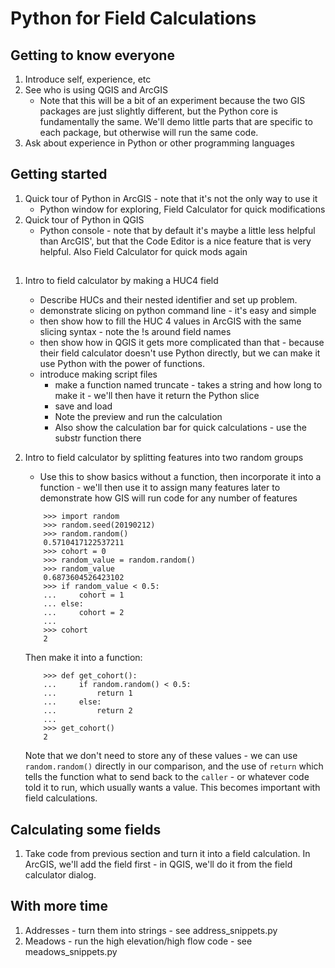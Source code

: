 # Python for Field Calculations

## Getting to know everyone
1. Introduce self, experience, etc
2. See who is using QGIS and ArcGIS
	- Note that this will be a bit of an experiment because the two GIS packages are just slightly different, but the Python core
	is fundamentally the same. We'll demo little parts that are specific to each package, but otherwise will run the same code.
3. Ask about experience in Python or other programming languages

## Getting started
1. Quick tour of Python in ArcGIS - note that it's not the only way to use it
	- Python window for exploring, Field Calculator for quick modifications
2. Quick tour of Python in QGIS
	- Python console - note that by default it's maybe a little less helpful than ArcGIS', but
	that the Code Editor is a nice feature that is very helpful. Also Field Calculator for quick mods again

##
1. Intro to field calculator by making a HUC4 field
	- Describe HUCs and their nested identifier and set up problem.
	- demonstrate slicing on python command line - it's easy and simple
	- then show how to fill the HUC 4 values in ArcGIS with the same slicing syntax - note the !s around field names
	- then show how in QGIS it gets more complicated than that - because their field calculator doesn't use Python directly, but
		we can make it use Python with the power of functions.
	- introduce making script files
		- make a function named truncate - takes a string and how long to make it - we'll then have it return the Python slice
		- save and load
		- Note the preview and run the calculation
		- Also show the calculation bar for quick calculations - use the substr function there
		
1. Intro to field calculator by splitting features into two random groups
	- Use this to show basics without a function, then incorporate it into a function - we'll then use it to assign many features
		later to demonstrate how GIS will run code for any number of features
		
	```
		>>> import random
		>>> random.seed(20190212)
		>>> random.random()
		0.5710417122537211
		>>> cohort = 0
		>>> random_value = random.random()
		>>> random_value
		0.6873604526423102
		>>> if random_value < 0.5:
		...     cohort = 1
		... else:
		...     cohort = 2
		...     
		>>> cohort
		2
	```
	
	Then make it into a function:
	```
		>>> def get_cohort():
		...     if random.random() < 0.5:
		...         return 1
		...     else:
		...         return 2
		...         
		>>> get_cohort()
		2
	```
	Note that we don't need to store any of these values - we can use `random.random()` directly in our comparison, and the use
	of `return` which tells the function what to send back to the `caller` - or whatever code told it to run, which usually wants
	a value. This becomes important with field calculations.
	
## Calculating some fields
1. Take code from previous section and turn it into a field calculation. In ArcGIS, we'll add the field first - in QGIS, we'll do
	it from the field calculator dialog. 
	
## With more time
1. Addresses - turn them into strings - see address_snippets.py
2. Meadows - run the high elevation/high flow code  - see meadows_snippets.py
